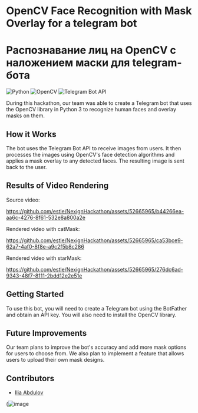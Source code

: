 # OpenCV Face Recognition with Mask Overlay for a telegram bot
# Распознавание лиц на OpenCV с наложением маски для telegram-бота

![Python](https://img.shields.io/badge/Python-3.8-blue)
![OpenCV](https://img.shields.io/badge/OpenCV-4.5.2-green)
![Telegram Bot API](https://img.shields.io/badge/Telegram%20Bot%20API-5.0-blue)

During this hackathon, our team was able to create a Telegram bot that uses the OpenCV library in Python 3 to recognize human faces and overlay masks on them.

## How it Works

The bot uses the Telegram Bot API to receive images from users. It then processes the images using OpenCV's face detection algorithms and applies a mask overlay to any detected faces. The resulting image is sent back to the user.

## Results of Video Rendering

Source video:

https://github.com/estle/NexignHackathon/assets/52665965/b44266ea-aa6c-4276-8f61-532e8a800a2e

Rendered video with catMask:

https://github.com/estle/NexignHackathon/assets/52665965/ca53bce9-62a7-4af0-8f8e-a9c2f5b8c286

Rendered video with starMask:

https://github.com/estle/NexignHackathon/assets/52665965/276dc6ad-9343-48f7-8111-2bdd12e2e51e

## Getting Started

To use this bot, you will need to create a Telegram bot using the BotFather and obtain an API key. You will also need to install the OpenCV library.

## Future Improvements

Our team plans to improve the bot's accuracy and add more mask options for users to choose from. We also plan to implement a feature that allows users to upload their own mask designs.

## Contributors

- [Ilia Abdulov](https://github.com/estle)


(![image](https://github.com/estle/NexignHackathon/assets/52665965/891363ea-4e45-4ec9-989e-f4492de09f54)
